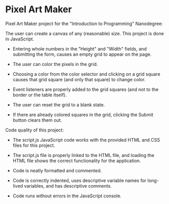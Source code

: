 # Pixel Art Maker

Pixel Art Maker project for the "Introduction to Programming" Nanodegree:

The user can create a canvas of any (reasonable) size. This project is done in JavaScript. 


- Entering whole numbers in the "Height" and "Width" fields, and submitting the form, causes an empty grid to appear on the page.

- The user can color the pixels in the grid.

- Choosing a color from the color selector and clicking on a grid square causes that grid square (and only that square) to change color.

- Event listeners are properly added to the grid squares (and not to the border or the table itself).

- The user can reset the grid to a blank state.

- If there are already colored squares in the grid, clicking the Submit button clears them out.


Code quality of this project:


- The script.js JavaScript code works with the provided HTML and CSS files for this project.

- The script.js file is properly linked to the HTML file, and loading the HTML file shows the correct functionality for the application.

- Code is neatly formatted and commented.

- Code is correctly indented, uses descriptive variable names for long-lived variables, and has descriptive comments.

- Code runs without errors in the JavaScript console.



